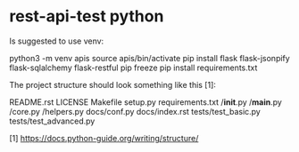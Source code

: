 # rest-api-test python

Is suggested to use venv:

  python3 -m venv apis
  source apis/bin/activate
  pip install flask flask-jsonpify flask-sqlalchemy flask-restful
  pip freeze
  pip install requirements.txt

The project structure should look something like this [1]:

README.rst
LICENSE
Makefile
setup.py
requirements.txt
<projectName>/__init__.py
<projectName>/__main__.py
<projectName>/core.py
<projectName>/helpers.py
docs/conf.py
docs/index.rst
tests/test_basic.py
tests/test_advanced.py

[1] https://docs.python-guide.org/writing/structure/